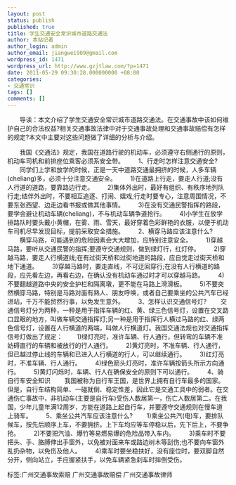 ```yaml
---
layout: post
status: publish
published: true
title: 学生交通安全常识城市道路交通法
author: 本站记者
author_login: admin
author_email: jiangwei909@gmail.com
wordpress_id: 1471
wordpress_url: http://www.gzjtlaw.com/?p=1471
date: 2011-05-29 09:30:28.000000000 +08:00
categories:
- 交通常识
tags: []
comments: []
---
```

　　导读：本文介绍了学生交通安全常识城市道路交通法。在交通事故中该如何维护自己的合法权益?相关交通事故法律中对于交通事故处理和交通事故赔偿有怎样的规定?本文中主要对这些问题做了详细的分析与介绍。　　我国《交通法》规定，我国在道路行驶的机动车，必须遵守右侧通行的原则，机动车司机和前排座位乘客必须系安全带。　　1、行走时怎样注意交通安全?　　同学们上学和放学的时候，正是一天中道路交通最拥挤的时候，人多车辆(cheliang)多，必须十分注意交通安全。　　1)在道路上行走，要走人行道;没有人行道的道路，要靠路边行走。　　2)集体外出时，最好有组织、有秩序地列队行走;结伴外出时，不要相互追逐、打闹、嬉戏;行走时要专心，注意周围情况，不要东张西望、边走边看书报或做其他事情。　　3)在没有交通民警指挥的路段，要学会避让机动车辆(cheliang)，不与机动车辆争道抢行。　　4)小学生在放学排路队时要头戴小黄帽，在雾、雨、雪天，最好穿着色彩鲜艳的衣服，以便于机动车司机尽早发现目标，提前采取安全措施。　　2、横穿马路应该注意什么?　　横穿马路，可能遇到的危险因素会大大增加，应特别注意安全。　　1)穿越马路，要听从交通民警的指挥;要遵守交通规则，做到绿灯行，红灯停。　　2)穿越马路，要走人行横道线;在有过街天桥和过街地道的路段，应自觉走过街天桥和地下通道。　　3)穿越马路时，要走直线，不可迂回穿行;在没有人行横道的路段，应先看左边，再看右边，在确认没有机动车通过时才可以穿越马路。　　4)不要翻越道路中央的安全护栏和隔离墩，更不能在马路上滑滑板。　　5)不要突然横穿马路，特别是马路对面有熟人、朋友呼唤，或者自己要乘坐的公共汽车已经进站，千万不能贸然行事，以免发生意外。　　3、怎样认识交通信号灯?　　交通信号灯分为两种，一种是用于指挥车辆的红、黄、绿三色信号灯，设置在交叉路口显眼的地方，叫做车辆交通指挥灯;另一种是用于指挥行人横过马路的红、绿两色信号灯，设置在人行横道的两端，叫做人行横道灯。我国交通法规也对交通指挥信号灯做出了规定：　　1)绿灯亮时，准许车辆、行人通行，但转弯的车辆不准妨碍直行的车辆和被放行的行人通行。　　2)黄灯亮时，不准车辆、行人通行，但已越过停止线的车辆和已进入人行横道的行人，可以继续通行。　　3)红灯亮时，不准车辆、行人通行。　　4)绿色箭头灯亮时，准许车辆按箭头所示方向通行。　　5)黄灯闪烁时，车辆、行人在确保安全的原则下可以通行。　　4、骑自行车安全知识　　我国被称为自行车王国，是世界上拥有自行车最多的国家。但是，自行车结构简单、一碰就倒、稳定性差，因此它是交通工具中的弱者。在交通伤亡事故中，非机动车(主要是自行车)受伤人数居第一，伤亡人数居第二。在我国，少年儿童年满12周岁，方能在道路上起自行车，并要遵守交通规则在慢车道上骑车。　　5、乘坐公共汽车应该注意什么?　　1)乘坐公共汽(电)车，要排队候车，按先后顺序上车，不要拥挤。上下车均应等车停稳以后，先下后上，不要争抢。　　2)不要把汽油、爆竹等易燃易爆的危险品带入车内。　　3)乘车时不要把头、手、胳膊伸出手窗外，以免被对面来车或路边树木等刮伤;也不要向车窗外乱扔杂物，以免伤及他人。　　4)乘车时要坐稳扶好，没有座位时，要双脚自然分开，侧向站立，手应握紧扶手，以免车辆紧急刹车时摔倒受伤。标签:广州交通事故索赔 广州交通事故赔偿 广州交通事故律师

